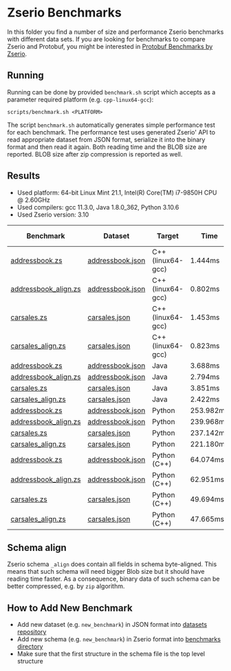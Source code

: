 # Zserio Benchmarks

In this folder you find a number of size and performance Zserio benchmarks with different data sets.
If you are looking for benchmarks to compare Zserio and Protobuf, you might be interested in
[Protobuf Benchmarks by Zserio](https://github.com/ndsev/zserio-protobuf-benchmarks).

## Running

Running can be done by provided `benchmark.sh` script which accepts as a parameter required platform
(e.g. `cpp-linux64-gcc`):

```
scripts/benchmark.sh <PLATFORM>
```

The script `benchmark.sh` automatically generates simple performance test for each benchmark.
The performance test uses generated Zserio' API to read appropriate dataset from JSON format,
serialize it into the binary format and then read it again. Both reading time and the BLOB
size are reported. BLOB size after zip compression is reported as well.

## Results

- Used platform: 64-bit Linux Mint 21.1, Intel(R) Core(TM) i7-9850H CPU @ 2.60GHz
- Used compilers: gcc 11.3.0, Java 1.8.0_362, Python 3.10.6
- Used Zserio version: 3.10

[addressbook.json]: https://github.com/ndsev/zserio-datasets/blob/master/addressbook/addressbook.json
[carsales.json]: https://github.com/ndsev/zserio-datasets/blob/master/carsales/carsales.json

[addressbook.zs]: https://github.com/ndsev/zserio/blob/master/benchmarks/addressbook/addressbook.zs
[addressbook_align.zs]: https://github.com/ndsev/zserio/blob/master/benchmarks/addressbook/addressbook_align.zs
[carsales.zs]: https://github.com/ndsev/zserio/blob/master/benchmarks/carsales/carsales.zs
[carsales_align.zs]: https://github.com/ndsev/zserio/blob/master/benchmarks/carsales/carsales_align.zs

| Benchmark              | Dataset                | Target                 |      Time | Blob Size | Zip Size |
| ---------------------- | ---------------------- | ---------------------- | --------- | --------- | -------- |
| [addressbook.zs]       | [addressbook.json]     | C++ (linux64-gcc)      |   1.444ms | 305.838kB |    222kB |
| [addressbook_align.zs] | [addressbook.json]     | C++ (linux64-gcc)      |   0.802ms | 311.424kB |    177kB |
| [carsales.zs]          | [carsales.json]        | C++ (linux64-gcc)      |   1.453ms | 280.340kB |    259kB |
| [carsales_align.zs]    | [carsales.json]        | C++ (linux64-gcc)      |   0.823ms | 295.965kB |    205kB |
| [addressbook.zs]       | [addressbook.json]     | Java                   |   3.688ms | 305.838kB |    222kB |
| [addressbook_align.zs] | [addressbook.json]     | Java                   |   2.794ms | 311.424kB |    177kB |
| [carsales.zs]          | [carsales.json]        | Java                   |   3.851ms | 280.340kB |    259kB |
| [carsales_align.zs]    | [carsales.json]        | Java                   |   2.422ms | 295.965kB |    205kB |
| [addressbook.zs]       | [addressbook.json]     | Python                 | 253.982ms | 305.838kB |    222kB |
| [addressbook_align.zs] | [addressbook.json]     | Python                 | 239.968ms | 311.424kB |    177kB |
| [carsales.zs]          | [carsales.json]        | Python                 | 237.142ms | 280.340kB |    259kB |
| [carsales_align.zs]    | [carsales.json]        | Python                 | 221.180ms | 295.965kB |    205kB |
| [addressbook.zs]       | [addressbook.json]     | Python (C++)           |  64.074ms | 305.838kB |    222kB |
| [addressbook_align.zs] | [addressbook.json]     | Python (C++)           |  62.951ms | 311.424kB |    177kB |
| [carsales.zs]          | [carsales.json]        | Python (C++)           |  49.694ms | 280.340kB |    259kB |
| [carsales_align.zs]    | [carsales.json]        | Python (C++)           |  47.665ms | 295.965kB |    205kB |

## Schema align

Zserio schema `_align` does contain all fields in schema byte-aligned. This means that such schema will need
bigger Blob size but it should have reading time faster. As a consequence, binary data of such schema can be
better compressed, e.g. by `zip` algorithm.

## How to Add New Benchmark

- Add new dataset (e.g. `new_benchmark`) in JSON format
  into [datasets repository](https://github.com/ndsev/zserio-datasets)
- Add new schema (e.g. `new_benchmark`) in Zserio format into
  [benchmarks directory](https://github.com/ndsev/zserio/tree/master/benchmarks)
- Make sure that the first structure in the schema file is the top level structure
